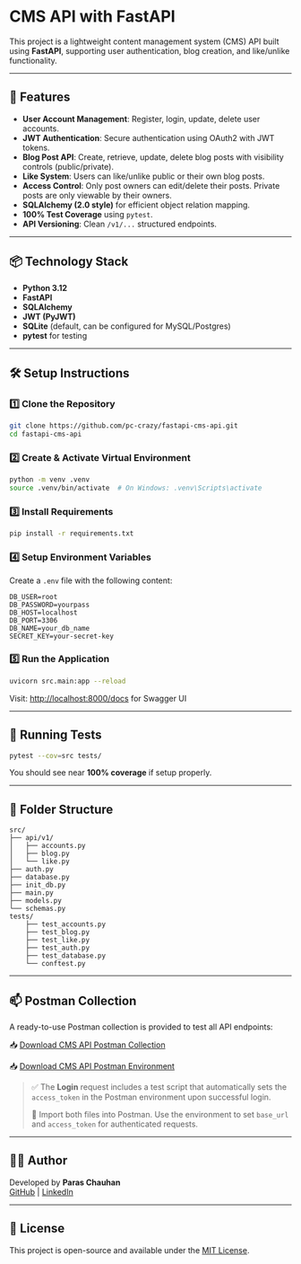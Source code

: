 # CMS API with FastAPI

This project is a lightweight content management system (CMS) API built using **FastAPI**, supporting user authentication, blog creation, and like/unlike functionality.

---

## 🚀 Features

- **User Account Management**: Register, login, update, delete user accounts.
- **JWT Authentication**: Secure authentication using OAuth2 with JWT tokens.
- **Blog Post API**: Create, retrieve, update, delete blog posts with visibility controls (public/private).
- **Like System**: Users can like/unlike public or their own blog posts.
- **Access Control**: Only post owners can edit/delete their posts. Private posts are only viewable by their owners.
- **SQLAlchemy (2.0 style)** for efficient object relation mapping.
- **100% Test Coverage** using `pytest`.
- **API Versioning**: Clean `/v1/...` structured endpoints.

---

## 📦 Technology Stack

- **Python 3.12**
- **FastAPI**
- **SQLAlchemy**
- **JWT (PyJWT)**
- **SQLite** (default, can be configured for MySQL/Postgres)
- **pytest** for testing

---

## 🛠 Setup Instructions

### 1️⃣ Clone the Repository
```bash
git clone https://github.com/pc-crazy/fastapi-cms-api.git
cd fastapi-cms-api
```

### 2️⃣ Create & Activate Virtual Environment
```bash
python -m venv .venv
source .venv/bin/activate  # On Windows: .venv\Scripts\activate
```

### 3️⃣ Install Requirements
```bash
pip install -r requirements.txt
```

### 4️⃣ Setup Environment Variables
Create a `.env` file with the following content:
```
DB_USER=root
DB_PASSWORD=yourpass
DB_HOST=localhost
DB_PORT=3306
DB_NAME=your_db_name
SECRET_KEY=your-secret-key
```

### 5️⃣ Run the Application
```bash
uvicorn src.main:app --reload
```

Visit: [http://localhost:8000/docs](http://localhost:8000/docs) for Swagger UI

---

## 🧪 Running Tests

```bash
pytest --cov=src tests/
```

You should see near **100% coverage** if setup properly.

---

## 📂 Folder Structure

```
src/
├── api/v1/
│   ├── accounts.py
│   ├── blog.py
│   └── like.py
├── auth.py
├── database.py
├── init_db.py
├── main.py
├── models.py
└── schemas.py
tests/
    ├── test_accounts.py
    ├── test_blog.py
    ├── test_like.py
    ├── test_auth.py
    ├── test_database.py
    └── conftest.py
```

---

## 📫 Postman Collection

A ready-to-use Postman collection is provided to test all API endpoints:

📥 [Download CMS API Postman Collection](cms-api.postman_collection.json)

📥 [Download CMS API Postman Environment](cms-api.postman_environment.json)

> ✅ The **Login** request includes a test script that automatically sets the `access_token` in the Postman environment upon successful login.
>
> 📌 Import both files into Postman. Use the environment to set `base_url` and `access_token` for authenticated requests.

---

## 🧑‍💻 Author

Developed by **Paras Chauhan**  
[GitHub](https://github.com/pc-crazy) | [LinkedIn](https://www.linkedin.com/in/paras-chauhan/)

---

## 📝 License

This project is open-source and available under the [MIT License](LICENSE).
